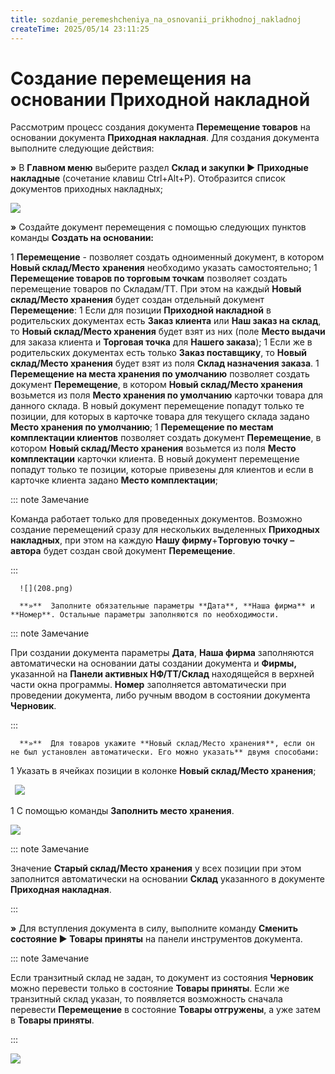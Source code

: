 ```yaml
---
title: sozdanie_peremeshcheniya_na_osnovanii_prikhodnoj_nakladnoj
createTime: 2025/05/14 23:11:25
---
```

# Создание перемещения на основании Приходной накладной

Рассмотрим процесс создания документа **Перемещение товаров** на основании документа **Приходная накладная**. Для создания документа выполните следующие действия:

**»**  В **Главном меню** выберите раздел **Склад и закупки ► Приходные накладные** (сочетание клавиш Ctrl+Alt+P). Отобразится список документов приходных накладных;

![](207.png)

**»**  Создайте документ перемещения с помощью следующих пунктов команды **Создать на основании:**

1  **Перемещение** - позволяет создать одноименный документ, в котором **Новый склад/Место** **хранения** необходимо указать самостоятельно;
1  **Перемещение товаров по торговым точкам** позволяет создать перемещение товаров по Складам/ТТ. При этом на каждый **Новый склад/Место хранения** будет создан отдельный документ **Перемещение**:
   1  Если для позиции **Приходной накладной** в родительских документах есть **Заказ клиента** или **Наш заказ на склад**, то **Новый склад/Место хранения** будет взят из них (поле **Место выдачи** для заказа клиента и **Торговая точка** для **Нашего заказа**);
   1  Если же в родительских документах есть только **Заказ поставщику**, то **Новый склад/Место хранения** будет взят из поля **Склад назначения заказа**.
   1  **Перемещение на места хранения по умолчанию** позволяет создать документ **Перемещение**, в котором **Новый склад/Место хранения** возьмется из поля **Место хранения по умолчанию** карточки товара для данного склада. В новый документ перемещение попадут только те позиции, для которых в карточке товара для текущего склада задано **Место хранения по умолчанию**;
   1  **Перемещение по местам комплектации клиентов** позволяет создать документ **Перемещение**, в котором **Новый склад/Место хранения** возьмется из поля **Место комплектации** карточки клиента. В новый документ перемещение попадут только те позиции, которые привезены для клиентов и если в карточке клиента задано **Место комплектации**;

::: note Замечание

Команда работает только для проведенных документов. Возможно создание перемещений сразу для нескольких выделенных **Приходных накладных**, при этом на каждую **Нашу фирму**+**Торговую точку – автора** будет создан свой документ **Перемещение**.

:::

      ![](208.png)

      **»**  Заполните обязательные параметры **Дата**, **Наша фирма** и **Номер**. Остальные параметры заполняются по необходимости.

::: note Замечание

При создании документа параметры **Дата**, **Наша фирма** заполняются автоматически на основании даты создании документа и **Фирмы,** указанной на **Панели активных НФ/ТТ/Склад** находящейся в верхней части окна программы. **Номер** заполняется автоматически при проведении документа, либо ручным вводом в состоянии документа **Черновик**.

:::

      **»**  Для товаров укажите **Новый склад/Место хранения**, если он не был установлен автоматически. Его можно указать** двумя способами:

1  Указать в ячейках позиции в колонке **Новый склад/Место хранения**;

` `![](209.png)

1  С помощью команды **Заполнить место хранения**.

![](210.png)

::: note Замечание

Значение **Старый склад/Место хранения** у всех позиции при этом заполнится автоматически на основании **Склад** указанного в документе **Приходная накладная**.

:::

**»**  Для вступления документа в силу, выполните команду **Сменить состояние ► Товары приняты** на панели инструментов документа. 

::: note Замечание

Если транзитный склад не задан, то документ из состояния **Черновик** можно перевести только в состояние **Товары приняты**. Если же транзитный склад указан, то появляется возможность сначала перевести **Перемещение** в состояние **Товары отгружены**, а уже затем в **Товары приняты**.

:::

![](206.png)

